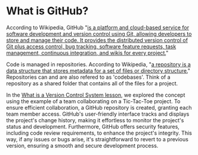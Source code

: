 # What is GitHub?

According to Wikipedia, GitHub "[is a platform and cloud-based service for software development and version control using Git, allowing developers to store and manage their code. It provides the distributed version control of Git plus access control, bug tracking, software feature requests, task management, continuous integration, and wikis for every project.](https://en.wikipedia.org/wiki/GitHub#:~:text=is%20a%20platform,for%20every%20project.)"

Code is managed in repositories. According to Wikipedia, "[a repository is a data structure that stores metadata for a set of files or directory structure.](https://en.wikipedia.org/wiki/Repository_(version_control)#:~:text=a%20repository%20is%20a%20data%20structure%20that%20stores%20metadata%20for%20a%20set%20of%20files%20or%20directory%20structure.)" Repositories can and are also refered to as 'codebases'. Think of a repository as a shared folder that contains all of the files for a project.

In the [What is a Version Control System lesson](What-Is-A-Version-Control-System.md), we explored the concept using the example of a team collaborating on a Tic-Tac-Toe project. To ensure efficient collaboration, a GitHub repository is created, granting each team member access. GitHub's user-friendly interface tracks and displays the project's change history, making it effortless to monitor the project's status and development. Furthermore, GitHub offers security features, including code review requirements, to enhance the project's integrity. This way, if any issues or bugs arise, it's straightforward to revert to a previous version, ensuring a smooth and secure development process.